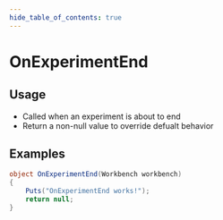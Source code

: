 ```yaml
---
hide_table_of_contents: true
---
```


# OnExperimentEnd

## Usage

* Called when an experiment is about to end
* Return a non-null value to override defualt behavior

## Examples

```csharp title=""
object OnExperimentEnd(Workbench workbench)
{
    Puts("OnExperimentEnd works!");
    return null;
}
```

